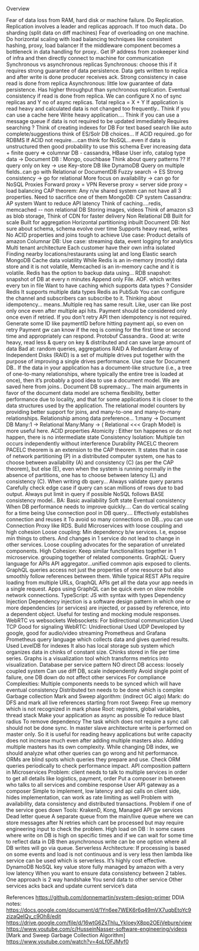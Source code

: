 Overview

Fear of data loss from RAM, hard disk or machine failure. 
Do Replication.
Replication involves a leader and replicas approach.
If too much data..
Do sharding (split data on diff machines)
Fear of overloading on one machine.
Do horizontal scaling with load balancing techniques like consistent hashing, proxy, load balancer
If the middleware component becomes a bottleneck in data handling for proxy..
Get IP address from zookeeper kind of infra and then directly connect to machine for communication
Synchronous vs asynchronous replicas
Synchronous: choose this if it requires strong guarantee of data persistence.
Data gets written to replica and after write is done producer receives ack.
Strong consistency in case read is done from replica
Asynchronous: little low guarantee of data persistence.
Has higher throughput than synchronous replication.
Eventual consistency if read is done from replica.
We can configure X no of sync replicas and Y no of async replicas. Total replica = X + Y
If application is read heavy and calculated data is not changed too frequently..
Think if you can use a cache here
Write heavy application….
Think if you can use a message queue if data is not required to be updated immediately
Requires searching ?
Think of creating indexes for DB
For text based search like auto complete/suggestions think of ES/Solr
DB choices…
If ACID required..go for RDBMS
If ACID not require….can think for NoSQL…even if data is unstructured then good probability to use this schema
Ever increasing data + finite query => columnar DB - cassandra, HBase
User info, catalog type data -> Document DB : Mongo, couchbase
Think about query patterns ??
If query only on key -> use Key-store DB like DynamoDB
Query on multiple fields..can go with Relational or DocumentDB
Fuzzy search -> ES
Strong consistency -> go for relational
More focus on availability -> can go for NoSQL
Proxies
Forward proxy = VPN
Reverse proxy = server side proxy = load balancing
CAP theorem: Any n/w shared system can not have all 3 properties. Need to sacrifice one of them
MongoDB: CP system
Cassandra: AP system
Want to reduce API latency
Think of caching….redis, memcached -- non relational DB
Storing images, videos
Think of amazon s3 as blob storage,
Think of CDN for faster delivery
  Non Relational DB
Built for scale
Built for aggregation
Horizontal partitioning inbuilt
Document DB:
Not sure about schema, schema evolve over time
Supports heavy read, writes
No ACID properties and joins tough to achieve
Use case: Product details of amazon
Columnar DB:
Use case: streaming data, event logging for analytics
Multi tenant architecture
Each customer have their own infra isolated
Finding nearby locations/restaurants using lat and long
Elastic search
MongoDB
Cache data volatility
While Redis is an in-memory (mostly) data store and it is not volatile, Memcached is an in-memory cache and it is volatile.
Redis has the option to backup data using…
RDB snapshot: snapshot of DB at every n minutes
Append only File. AOF. which writes every txn in file
Want to have caching which supports data types ?
Consider Redis
It supports multiple data types
Redis as PubSub
You can configure the channel and subscribers can subscribe to it.
Thinking about idempotency…
means..Multiple req has same result. 
Like, user can like post only once even after multiple api hits.
Payment should be considered only once even if retried.
If you don't retry API then idempotency is not required.
Generate some ID like paymentID before hitting payment api, so even on retry Payment gw can know if the req is coming for the first time or second time and appropriately can respond.
Protobuf 
Cassandra..
Good at: write heavy, read less & query on key & distributed and can save large amount of data
Bad at: random queries, aggregations
RAID
A Redundant Array of Independent Disks (RAID) is a set of multiple drives put together with the purpose of improving a single drives performance. 
Use case for Document DB..
If the data in your application has a document-like structure (i.e., a tree of one-to-many relationships, where typically the entire tree is loaded at once), then it’s probably a good idea to use a document model.
We are saved here from joins..
Document DB supremacy…
The main arguments in favor of the document data model are schema flexibility, better performance due to locality, and that for some applications it is closer to the data structures used by the application. The relational model counters by providing better support for joins, and many-to-one and many-to-many relationships.
Relationship among data preference…
1:many -> Document DB
Many:1 -> Relational
Many:Many -> ( Relational <<< Graph Model) is more useful here.
ACID properties
Atomicity : Either txn happenes or do not happen, there is no intermediate state
Consistency
Isolation: Multiple txn occurs independently without interference
Durability
PACELC theorem
PACELC theorem is an extension to the CAP theorem. It states that in case of network partitioning (P) in a distributed computer system, one has to choose between availability (A) and consistency (C) (as per the CAP theorem), but else (E), even when the system is running normally in the absence of partitions, one has to choose between latency (L) and consistency (C).
When writing db query…
Always validate query params
Carefully check edge case if query can scan millions of rows due to bad output.
Always put limit in query if possible
NoSQL follows BASE consistency model..
BA: Basic availability
Soft state
Eventual consistency
When DB performance needs to improve quickly….
Can do vertical scaling for a time being
Use connection pool in DB query….
Effectively establishes connection and reuses it
To avoid so many connections on DB…you can use Connection Proxy like RDS.
Build Microservices with loose coupling and high cohesion
Loose coupling: Min dependency b/w services. I.e, expose min things to others. And changes in 1 service do not lead to change in other services. Loose coupling advocates for the separation of unrelated components.
High Cohesion: Keep similar functionalities together in 1 microservice. grouping together of related components.
GraphQL:
Query language for APIs
API aggregator…unified common apis exposed to clients.
GraphQL queries access not just the properties of one resource but also smoothly follow references between them. While typical REST APIs require loading from multiple URLs, GraphQL APIs get all the data your app needs in a single request. Apps using GraphQL can be quick even on slow mobile network connections.
TypeScript:
JS with syntax with types
Dependency Injection
Dependency injection is a software design pattern in which one or more dependencies (or services) are injected, or passed by reference, into a dependent object.
Useful for testing and mocking module responses.
WebRTC vs websockets
Websockets:
For bidirectional communication
Used TCP
Good for signaling
WebRTC: 
Unidirectional 
Used UDP
Developed by google, good for audio/video streaming
Prometheus and Grafana
Prometheus query language which collects data and gives queried results.
Used LevelDB for indexes
It also has local storage sub system which organizes data in chinks of constant size. Chinks stored in file per time series.
Graphs is a visualization tool which transforms metrics into visualization.
Database per service pattern
NO direct DB access: loosely coupled system
Can use diff DB, scale independently
Avoid single point of failure, one DB down do not affect other services
For compliance
Complexities:
Multiple components needs to be synced which will have eventual consistency
Distributed txn needs to be done which is complex
Garbage collection
Mark and Sweep algorithm: (indirect GC algo)
Mark: do DFS and mark all live references starting from root
Sweep: Free up memory which is not recognized in mark phase
Root: registers, global variables, thread stack
Make your application as async as possible
To reduce blast radius
To remove dependency
The task which does not require a sync call should not be done sync.
In master slave architecture write is performed on master only. So it is useful for reading heavy applications but write capacity does not increase much even after adding multiple masters also. Adding multiple masters has its own complexity.
While changing DB index, we should analyze what other queries can go wrong and hit performance. ORMs are blind spots which queries they prepare and use. Check ORM queries periodically to check performance impact.
API composition pattern in Microservices
Problem: client needs to talk to multiple services in order to get all details like logistics, payment, order
Put a composer in between who talks to all services and combine response
User API gateway as a composer
Simple to implement, low latency and api calls on client side, hides implementation, can work as rate limiting as well
Problem with availability, data consistency and distributed transactions.
Problem if one of the service goes down
Tools: KrakenD, Kong, Managed API gw services
Dead letter queue
A separate queue from the main/live queue where we can store messages after N retries which cant be processed but may require engineering input to check the problem.
High load on DB : In some cases where write on DB is high on specific times and if we can wait for some time to reflect data in DB then asynchronous write can be one option where all DB writes will go via queue.
Serverless Architecture: If processing is based on some events and load is not continuous and is very less then lambda like service can be used which is serverless. It’s highly cost effective.
DynamoDB
NoSQL key value store fully managed by amazon with a very low latency
When you want to ensure data consistency between 2 tables. One approach is 2 way handshake
You send data to other service
Other services acks back and update current service’s data

References
https://github.com/donnemartin/system-design-primer
DDIA notes: https://docs.google.com/document/d/1Yn6ee7WEK6r6q49mVX7uqbEtoYc9zizaQeIQy_c9Oh8/edit
https://drive.google.com/file/d/16wtG6ZsThlu_YkloeyX8pp2OEjVebure/view
https://www.youtube.com/c/HusseinNasser-software-engineering/videos
[Mark and Sweep Garbage Collection Algorithm] https://www.youtube.com/watch?v=4qLf0FJMyf0


